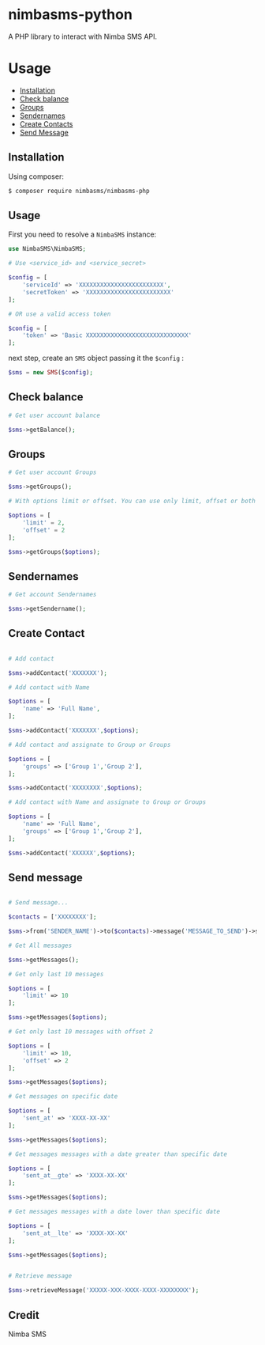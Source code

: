 # nimbasms-python
A PHP library to interact with Nimba SMS API.

# Usage

 - [Installation](#installation)
 - [Check balance](#account)
 - [Groups](#group)
 - [Sendernames](#sendername)
 - [Create Contacts](#contact)
 - [Send Message](#message)

## <a name="installation"></a> Installation

Using composer:
```sh
$ composer require nimbasms/nimbasms-php
```

## Usage
First you need to resolve a `NimbaSMS` instance:

```php
use NimbaSMS\NimbaSMS;

# Use <service_id> and <service_secret>

$config = [
	'serviceId' => 'XXXXXXXXXXXXXXXXXXXXXXXX',
	'secretToken' => 'XXXXXXXXXXXXXXXXXXXXXXXX'
];

# OR use a valid access token

$config = [
    'token' => 'Basic XXXXXXXXXXXXXXXXXXXXXXXXXXXXX'
];
```
next step, create an `SMS` object passing it the `$config` :
```php
$sms = new SMS($config);
```

## <a name="account"></a> Check balance
```php
# Get user account balance

$sms->getBalance();
```

## <a name="group"></a> Groups

```php
# Get user account Groups

$sms->getGroups();

# With options limit or offset. You can use only limit, offset or both

$options = [
	'limit' = 2,
	'offset' = 2
];

$sms->getGroups($options);
```

## <a name="sendername"></a> Sendernames

```php
# Get account Sendernames

$sms->getSendername();
```

## <a name="contact"></a> Create Contact

```php

# Add contact

$sms->addContact('XXXXXXX');

# Add contact with Name

$options = [
	'name' => 'Full Name', 
];

$sms->addContact('XXXXXXX',$options);

# Add contact and assignate to Group or Groups

$options = [
	'groups' => ['Group 1','Group 2'], 
];

$sms->addContact('XXXXXXXX',$options);

# Add contact with Name and assignate to Group or Groups

$options = [
	'name' => 'Full Name',
	'groups' => ['Group 1','Group 2'], 
];

$sms->addContact('XXXXXX',$options);

```

## <a name="message"></a> Send message

```php

# Send message...

$contacts = ['XXXXXXXX'];

$sms->from('SENDER_NAME')->to($contacts)->message('MESSAGE_TO_SEND')->send();

# Get All messages

$sms->getMessages();

# Get only last 10 messages

$options = [
	'limit' => 10
];

$sms->getMessages($options);

# Get only last 10 messages with offset 2

$options = [
	'limit' => 10,
	'offset' => 2
];

$sms->getMessages($options);

# Get messages on specific date

$options = [
	'sent_at' => 'XXXX-XX-XX'
];

$sms->getMessages($options);

# Get messages messages with a date greater than specific date

$options = [
	'sent_at__gte' => 'XXXX-XX-XX'
];

$sms->getMessages($options);

# Get messages messages with a date lower than specific date

$options = [
	'sent_at__lte' => 'XXXX-XX-XX'
];

$sms->getMessages($options);


# Retrieve message

$sms->retrieveMessage('XXXXX-XXX-XXXX-XXXX-XXXXXXXX');

```

## Credit
Nimba SMS

